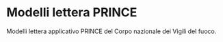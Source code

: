 # Modelli lettera PRINCE

Modelli lettera applicativo PRINCE del Corpo nazionale dei Vigili del fuoco.
